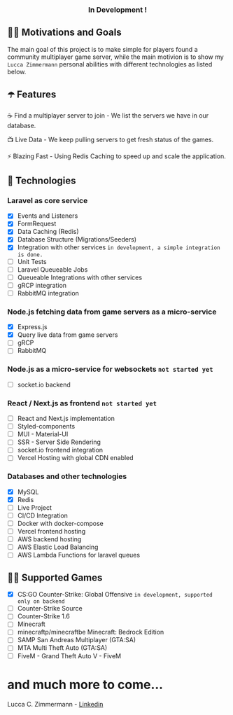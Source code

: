 <!-- tag line -->
<h3 align='center'> In Development ! </h3>


## 🙌🏼 Motivations and Goals

The main goal of this project is to make simple for players found a community multiplayer game server, while the main motivion is to show my `Lucca Zimmermann` personal abilities with different technologies as listed below.

## ☂️️ Features

☕ Find a multiplayer server to join - We list the servers we have in our database.

📺 Live Data - We keep pulling servers to get fresh status of the games.

⚡ Blazing Fast - Using Redis Caching to speed up and scale the application.


## 🦾 Technologies

### Laravel as core service
- [x] Events and Listeners
- [x] FormRequest
- [x] Data Caching (Redis)
- [x] Database Structure (Migrations/Seeders)
- [x] Integration with other services `in development, a simple integration is done.`
- [ ] Unit Tests 
- [ ] Laravel Queueable Jobs
- [ ] Queueable Integrations with other services
- [ ] gRCP integration
- [ ] RabbitMQ integration

### Node.js fetching data from game servers as a micro-service
- [x] Express.js
- [x] Query live data from game servers
- [ ] gRCP
- [ ] RabbitMQ

### Node.js as a micro-service for websockets `not started yet`
- [ ] socket.io backend

### React / Next.js as frontend `not started yet`
- [ ] React and Next.js implementation
- [ ] Styled-components
- [ ] MUI - Material-UI
- [ ] SSR - Server Side Rendering
- [ ] socket.io frontend integration
- [ ] Vercel Hosting with global CDN enabled

### Databases and other technologies
- [x] MySQL
- [x] Redis
- [ ] Live Project
- [ ] CI/CD Integration
- [ ] Docker with docker-compose
- [ ] Vercel frontend hosting
- [ ] AWS backend hosting
- [ ] AWS Elastic Load Balancing
- [ ] AWS Lambda Functions for laravel queues

## 🤹🏽 Supported Games
- [x] CS:GO Counter-Strike: Global Offensive `in development, supported only on backend`
- [ ] Counter-Strike Source
- [ ] Counter-Strike 1.6
- [ ] Minecraft
- [ ] minecraftp/minecraftbe Minecraft: Bedrock Edition
- [ ] SAMP San Andreas Multiplayer (GTA:SA)
- [ ] MTA Multi Theft Auto (GTA:SA)
- [ ] FiveM - Grand Theft Auto V - FiveM

# and much more to come...
Lucca C. Zimmermann - [Linkedin](https://www.linkedin.com/in/lucca-zimmermann/)
